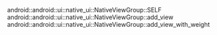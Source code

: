 android::android::ui::native_ui::NativeViewGroup::SELF
android::android::ui::native_ui::NativeViewGroup::add_view
android::android::ui::native_ui::NativeViewGroup::add_view_with_weight